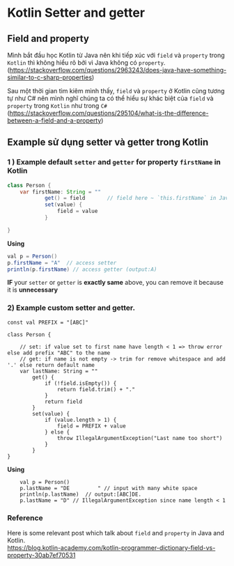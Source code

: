# Kotlin Setter and getter

## Field and property
Mình bắt đầu học Kotlin từ Java nên khi tiếp xúc với `field` và `property` trong `Kotlin` thì không hiểu rõ bởi vì Java không có `property`. (https://stackoverflow.com/questions/2963243/does-java-have-something-similar-to-c-sharp-properties)  

Sau một thời gian tìm kiêm mình thấy, `field` và `property` ở Kotlin cũng tương tự như C# nên mình nghĩ chúng ta có thể hiểu sự khác biệt của `field` và `property` trong `Kotlin` như trong `C#`
(https://stackoverflow.com/questions/295104/what-is-the-difference-between-a-field-and-a-property)

## Example sử dụng setter và getter trong Kotlin

### 1 ) Example default `setter` and `getter` for **property** `firstName` in Kotlin

```java
class Person {
    var firstName: String = ""
            get() = field       // field here ~ `this.firstName` in Java or normally `_firstName` is C#
            set(value) {
                field = value
            }

}
```

**Using**
```java
val p = Person()
p.firstName = "A"  // access setter
println(p.firstName) // access getter (output:A)
```

**IF** your `setter` or `getter` is **exactly same** above, you can remove it because it is **unnecessary**

### 2) Example custom setter and getter. 
```
const val PREFIX = "[ABC]"

class Person {

    // set: if value set to first name have length < 1 => throw error else add prefix "ABC" to the name
    // get: if name is not empty -> trim for remove whitespace and add '.' else return default name
    var lastName: String = ""
        get() {
            if (!field.isEmpty()) {
                return field.trim() + "."
            }
            return field
        }
        set(value) {
            if (value.length > 1) {
                field = PREFIX + value
            } else {
                throw IllegalArgumentException("Last name too short")
            }
        }
}
```
**Using**
```
    val p = Person()
    p.lastName = "DE         " // input with many white space
    println(p.lastName)  // output:[ABC]DE.
    p.lastName = "D" // IllegalArgumentException since name length < 1
```
 
### Reference
Here is some relevant post which talk about `field` and `property` in Java and Kotlin.  
https://blog.kotlin-academy.com/kotlin-programmer-dictionary-field-vs-property-30ab7ef70531